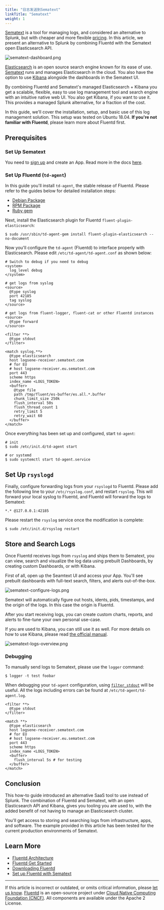 ```yaml
---
title: "日志发送到Sematext"
linkTitle: "Sematext"
weight: 1
---
```


[Sematext](https://sematext.com/) is a tool for managing logs, and considered
an alternative to Splunk, but with cheaper and more flexible [pricing](https://sematext.com/pricing).
In this article, we present an alternative to Splunk by combining Fluentd with
the Sematext open Elasticsearch API.

![sematext-dashboard.png](/images/sematext-dashboard.png)

[Elasticsearch](https://www.elastic.co/products/elasticsearch) is an
open source search engine known for its ease of use.
[Sematext](https://sematext.com/) runs and manages Elasticsearch
in the cloud. You also have the option to use [Kibana](https://www.elastic.co/products/kibana) alongside the dashboards in the Sematext UI.

By combining Fluentd and Sematext's managed Elasticsearch + Kibana you get
a scalable, flexible, easy to use log management tool and search engine with an intuitive native web UI.
You also get Kibana, if you want to use it. This provides a managed Splunk alternative, for a fraction of the cost.

In this guide, we'll cover the installation, setup, and basic use of
this log management solution. This setup was tested on Ubuntu 18.04.
**If you're not familiar with Fluentd**, please learn more about Fluentd first.

## Prerequisites

### Set Up Sematext

You need to [sign up](https://apps.sematext.com/ui/registration) and create an App. Read more in the docs [here](https://sematext.com/docs/).

### Set Up Fluentd (`td-agent`)

In this guide you'll install `td-agent`, the stable release of Fluentd.
Please refer to the guides below for detailed installation steps:

- [Debian Package](/install/install-by-deb.md)
- [RPM Package](/install/install-by-rpm.md)
- [Ruby gem](/install/install-by-gem.md)

Next, install the Elasticsearch plugin for Fluentd `fluent-plugin-elasticsearch`:

```
$ sudo /usr/sbin/td-agent-gem install fluent-plugin-elasticsearch --no-document
```

Now you'll configure the `td-agent` (Fluentd) to interface properly with
Elasticsearch. Please edit `/etc/td-agent/td-agent.conf` as shown below:

```
# Switch to debug if you need to debug
<system>
  log_level debug
</system>

# get logs from syslog
<source>
  @type syslog
  port 42185
  tag syslog
</source>

# get logs from fluent-logger, fluent-cat or other Fluentd instances
<source>
  @type forward
</source>

<filter **>
  @type stdout
</filter>

<match syslog.**>
  @type elasticsearch
  host logsene-receiver.sematext.com
  # for EU
  # host logsene-receiver.eu.sematext.com
  port 443
  scheme https
  index_name <LOGS_TOKEN>
  <buffer>
    @type file
    path /tmp/fluent/es-buffer/es.all.*.buffer
    chunk_limit_size 250k
    flush_interval 50s
    flush_thread_count 1
    retry_limit 5
    retry_wait 60
  </buffer>
</match>
```

Once everything has been set up and configured, start `td-agent`:

```
# init
$ sudo /etc/init.d/td-agent start

# or systemd
$ sudo systemctl start td-agent.service
```

## Set Up `rsyslogd`

Finally, configure forwarding logs from your `rsyslogd` to Fluentd.
Please add the following line to your `/etc/rsyslog.conf`, and restart
`rsyslog`. This will forward your local syslog to Fluentd, and Fluentd will
forward the logs to Sematext:

```
*.* @127.0.0.1:42185
```

Please restart the `rsyslog` service once the modification is complete:

```
$ sudo /etc/init.d/rsyslog restart
```

## Store and Search Logs

Once Fluentd receives logs from `rsyslog` and ships them
to Sematext, you can view, search and visualize the log
data using prebuilt Dashboards, by creating custom Dashboards,
or with Kibana.

First of all, open up the Seamtext UI and access your App. You'll see prebuilt
dashboards with full-text search, filters, and alerts out-of-the-box.

![sematext-configure-logs.png](/images/sematext-configure-logs.png)

Sematext will automatically figure out hosts, idents, pids, timestamps,
and the origin of the logs. In this case the origin is Fluentd.

After you start receiving logs, you can create custom charts, reports,
and alerts to fine-tune your own personal use-case.

If you are used to Kibana, you can still use it as well.
For more details on how to use Kibana, please read [the official manual](https://www.elastic.co/guide/en/kibana/current/index.html).

![sematext-logs-overview.png](/images/sematext-logs-overview.png)

### Debugging

To manually send logs to Sematext, please use the `logger` command:

```
$ logger -t test foobar
```

When debugging your `td-agent` configuration, using
[`filter_stdout`](/plugins/filter/stdout.md) will be useful. All the logs
including errors can be found at `/etc/td-agent/td-agent.log`.

```
<filter **>
  @type stdout
</filter>

<match **>
  @type elasticsearch
  host logsene-receiver.sematext.com
  # for EU
  # host logsene-receiver.eu.sematext.com
  port 443
  scheme https
  index_name <LOGS_TOKEN>
  <buffer>
    flush_interval 5s # for testing
  </buffer>
</match>
```

## Conclusion

This how-to guide introduced an alternative SaaS tool to use instead of Splunk.
The combination of Fluentd and Sematext, with an open Elasticsearch API and Kibana,
gives you tooling you are used to, with the added benefit of not having to manage
an Elasticsearch cluster.

You'll get access to storing and searching logs from infrastructure,
apps, and software. The example provided in this article has been
tested for the current production environments of Sematext.

## Learn More

- [Fluentd Architecture](https://www.fluentd.org/architecture)
- [Fluentd Get Started](/overview/quickstart.md)
- [Downloading Fluentd](http://www.fluentd.org/download)
- [Set up Fluentd with Sematext](https://apps.sematext.com/ui/howto/Logsene/fluentd?activeSection=fluentd)

---

If this article is incorrect or outdated, or omits critical information, please [let us know](https://github.com/fluent/fluentd-docs-gitbook/issues?state=open).
[Fluentd](http://www.fluentd.org/) is an open-source project under [Cloud Native Computing Foundation (CNCF)](https://cncf.io/). All components are available under the Apache 2 License.

